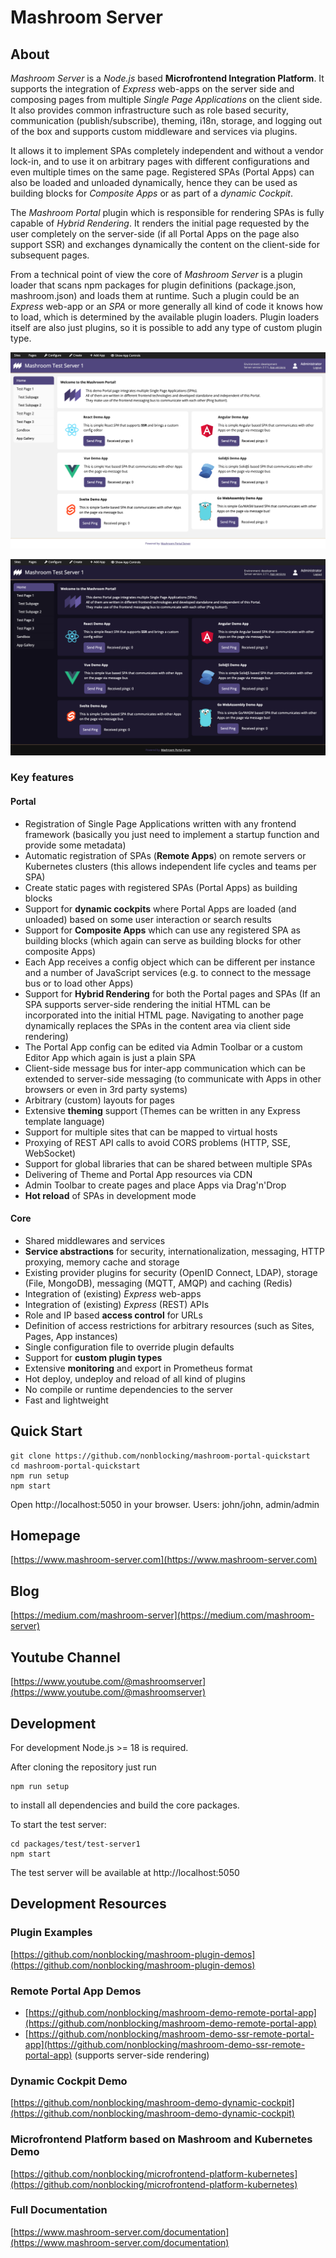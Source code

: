 # Mashroom Server

## About ##

*Mashroom Server* is a *Node.js* based **Microfrontend Integration Platform**. It supports the integration of *Express* web-apps on the
server side and composing pages from multiple *Single Page Applications* on the client side. It also provides common infrastructure such as
role based security, communication (publish/subscribe), theming, i18n, storage, and logging out of the box and
supports custom middleware and services via plugins.

It allows it to implement SPAs completely independent and without a vendor lock-in, and to use it on arbitrary pages
with different configurations and even multiple times on the same page. Registered SPAs (Portal Apps) can also be loaded and unloaded dynamically,
hence they can be used as building blocks for *Composite Apps* or as part of a *dynamic Cockpit*.

The *Mashroom Portal* plugin which is responsible for rendering SPAs is fully capable of *Hybrid Rendering*.
It renders the initial page requested by the user completely on the server-side (if all Portal Apps on the page also support SSR)
and exchanges dynamically the content on the client-side for subsequent pages.

From a technical point of view the core of *Mashroom Server* is a plugin loader that scans npm packages for
plugin definitions (package.json, mashroom.json) and loads them at runtime.
Such a plugin could be an *Express* web-app or an *SPA* or more generally all kind of code it knows how to load,
which is determined by the available plugin loaders.
Plugin loaders itself are also just plugins, so it is possible to add any type of custom plugin type.

![Mashroom Portal](screenshot-mashroom-portal.png)

![Mashroom Portal](screenshot-mashroom-portal-dark.png)

### Key features

#### Portal

  * Registration of Single Page Applications written with any frontend framework
    (basically you just need to implement a startup function and provide some metadata)
  * Automatic registration of SPAs (**Remote Apps**) on remote servers or Kubernetes clusters
    (this allows independent life cycles and teams per SPA)
  * Create static pages with registered SPAs (Portal Apps) as building blocks
  * Support for **dynamic cockpits** where Portal Apps are loaded (and unloaded) based on some user interaction or search results
  * Support for **Composite Apps** which can use any registered SPA as building blocks
    (which again can serve as building blocks for other composite Apps)
  * Each App receives a config object which can be different per instance and a number of JavaScript services
    (e.g. to connect to the message bus or to load other Apps)
  * Support for **Hybrid Rendering** for both the Portal pages and SPAs
    (If an SPA supports server-side rendering the initial HTML can be incorporated
    into the initial HTML page. Navigating to another page dynamically replaces the SPAs in the content area via client side rendering)
  * The Portal App config can be edited via Admin Toolbar or a custom Editor App which again is just a plain SPA
  * Client-side message bus for inter-app communication which can be extended to server-side messaging
    (to communicate with Apps in other browsers or even in 3rd party systems)
  * Arbitrary (custom) layouts for pages
  * Extensive **theming** support
    (Themes can be written in any Express template language)
  * Support for multiple sites that can be mapped to virtual hosts
  * Proxying of REST API calls to avoid CORS problems (HTTP, SSE, WebSocket)
  * Support for global libraries that can be shared between multiple SPAs
  * Delivering of Theme and Portal App resources via CDN
  * Admin Toolbar to create pages and place Apps via Drag'n'Drop
  * **Hot reload** of SPAs in development mode

#### Core

  * Shared middlewares and services
  * **Service abstractions** for security, internationalization, messaging, HTTP proxying, memory cache and storage
  * Existing provider plugins for security (OpenID Connect, LDAP), storage (File, MongoDB), messaging (MQTT, AMQP) and caching (Redis)
  * Integration of (existing) _Express_ web-apps
  * Integration of (existing) _Express_ (REST) APIs
  * Role and IP based **access control** for URLs
  * Definition of access restrictions for arbitrary resources (such as Sites, Pages, App instances)
  * Single configuration file to override plugin defaults
  * Support for **custom plugin types**
  * Extensive **monitoring** and export in Prometheus format
  * Hot deploy, undeploy and reload of all kind of plugins
  * No compile or runtime dependencies to the server
  * Fast and lightweight

## Quick Start

    git clone https://github.com/nonblocking/mashroom-portal-quickstart
    cd mashroom-portal-quickstart
    npm run setup
    npm start

Open http://localhost:5050 in your browser. Users: john/john, admin/admin

## Homepage

[https://www.mashroom-server.com](https://www.mashroom-server.com)

## Blog

[https://medium.com/mashroom-server](https://medium.com/mashroom-server)

## Youtube Channel

[https://www.youtube.com/@mashroomserver](https://www.youtube.com/@mashroomserver)

## Development

For development Node.js >= 18 is required.

After cloning the repository just run

    npm run setup

to install all dependencies and build the core packages.

To start the test server:

    cd packages/test/test-server1
    npm start

The test server will be available at http://localhost:5050

## Development Resources

### Plugin Examples

[https://github.com/nonblocking/mashroom-plugin-demos](https://github.com/nonblocking/mashroom-plugin-demos)

### Remote Portal App Demos

 * [https://github.com/nonblocking/mashroom-demo-remote-portal-app](https://github.com/nonblocking/mashroom-demo-remote-portal-app)
 * [https://github.com/nonblocking/mashroom-demo-ssr-remote-portal-app](https://github.com/nonblocking/mashroom-demo-ssr-remote-portal-app) (supports server-side rendering)

### Dynamic Cockpit Demo

[https://github.com/nonblocking/mashroom-demo-dynamic-cockpit](https://github.com/nonblocking/mashroom-demo-dynamic-cockpit)

### Microfrontend Platform based on Mashroom and Kubernetes Demo

[https://github.com/nonblocking/microfrontend-platform-kubernetes](https://github.com/nonblocking/microfrontend-platform-kubernetes)

### Full Documentation

[https://www.mashroom-server.com/documentation](https://www.mashroom-server.com/documentation)

